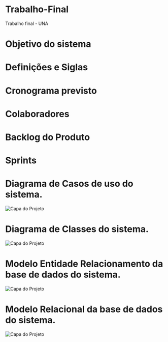 # Trabalho-Final
Trabalho final - UNA
# Objetivo do sistema
# Definições e Siglas
# Cronograma previsto
# Colaboradores
# Backlog do Produto
# Sprints
# Diagrama de Casos de uso do sistema.

![Capa do Projeto](https://cdn.discordapp.com/attachments/853716840232648774/914277286205853756/Caso_de_Uso_2.png)
# Diagrama de Classes do sistema.

 ![Capa do Projeto](https://cdn.discordapp.com/attachments/853716840232648774/914275608840773692/WhatsApp_Image_2021-11-24_at_18.28.17.jpeg)
# Modelo Entidade Relacionamento da base de dados do sistema.
![Capa do Projeto](https://cdn.discordapp.com/attachments/853716840232648774/914279160610975835/WhatsApp_Image_2021-11-24_at_16.42.42.jpeg)
# Modelo Relacional da base de dados do sistema.
![Capa do Projeto](https://cdn.discordapp.com/attachments/896929852324716547/914277714012291122/prjFinalLogico.PNG)
